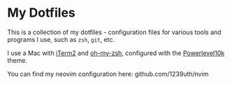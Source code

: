 # My Dotfiles

This is a collection of my dotfiles - configuration files for various tools and programs I use, such as `zsh`, `git`, etc.

I use a Mac with [iTerm2](https://iterm2.com/) and [oh-my-zsh](https://ohmyz.sh/), configured with the [Powerlevel10k](https://github.com/romkatv/powerlevel10k) theme.

You can find my neovim configuration here: github.com/1239uth/nvim
